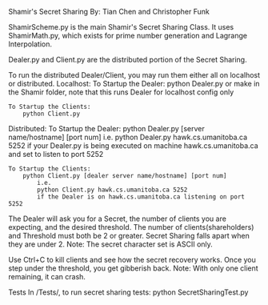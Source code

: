 Shamir's Secret Sharing
By: Tian Chen and Christopher Funk

ShamirScheme.py is the main Shamir's Secret Sharing Class. It uses ShamirMath.py, which exists for prime number generation and Lagrange Interpolation.

Dealer.py and Client.py are the distributed portion of the Secret Sharing.

To run the distributed Dealer/Client, you may run them either all on localhost or distributed.
Localhost:
    To Startup the Dealer:
        python Dealer.py
        or
            make
        in the Shamir folder, note that this runs Dealer for localhost config only

    To Startup the Clients:
        python Client.py

Distributed:
    To Startup the Dealer:
        python Dealer.py [server name/hostname] [port num]
            i.e.
            python Dealer.py hawk.cs.umanitoba.ca 5252
            if your Dealer.py is being executed on machine hawk.cs.umanitoba.ca and set to listen to port 5252

    To Startup the Clients:
        python Client.py [dealer server name/hostname] [port num]
            i.e.
            python Client.py hawk.cs.umanitoba.ca 5252
            if the Dealer is on hawk.cs.umanitoba.ca listening on port 5252


The Dealer will ask you for a Secret, the number of clients you are expecting, and the desired threshold.
The number of clients(shareholders) and Threshold must both be 2 or greater. Secret Sharing falls apart when
they are under 2.
Note: The secret character set is ASCII only.

Use Ctrl+C to kill clients and see how the secret recovery works. Once you step under the threshold, you get gibberish back.
Note: With only one client remaining, it can crash.


Tests
In /Tests/, to run secret sharing tests:
    python SecretSharingTest.py
